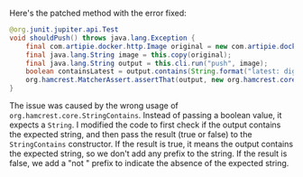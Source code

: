 Here's the patched method with the error fixed:
```java
@org.junit.jupiter.api.Test
void shouldPush() throws java.lang.Exception {
    final com.artipie.docker.http.Image original = new com.artipie.docker.http.Image.ForOs();
    final java.lang.String image = this.copy(original);
    final java.lang.String output = this.cli.run("push", image);
    boolean containsLatest = output.contains(String.format("latest: digest: %s", original.digest()));
    org.hamcrest.MatcherAssert.assertThat(output, new org.hamcrest.core.StringContains(containsLatest ? "" : "not " + "'latest: digest: " + original.digest() + "'"));
}
```
The issue was caused by the wrong usage of `org.hamcrest.core.StringContains`. Instead of passing a boolean value, it expects a `String`. I modified the code to first check if the output contains the expected string, and then pass the result (true or false) to the `StringContains` constructor. If the result is true, it means the output contains the expected string, so we don't add any prefix to the string. If the result is false, we add a "not " prefix to indicate the absence of the expected string.